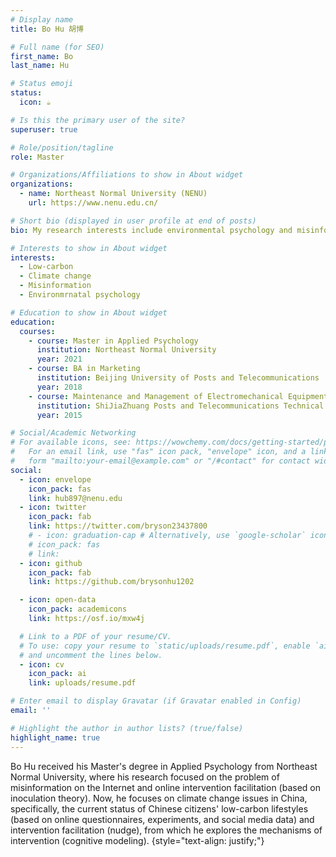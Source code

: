 ```yaml
---
# Display name
title: Bo Hu 胡博

# Full name (for SEO)
first_name: Bo
last_name: Hu

# Status emoji
status:
  icon: ☕️

# Is this the primary user of the site?
superuser: true

# Role/position/tagline
role: Master

# Organizations/Affiliations to show in About widget
organizations:
  - name: Northeast Normal University (NENU)
    url: https://www.nenu.edu.cn/

# Short bio (displayed in user profile at end of posts)
bio: My research interests include environmental psychology and misinformation.

# Interests to show in About widget
interests:
  - Low-carbon
  - Climate change
  - Misinformation
  - Environmrnatal psychology

# Education to show in About widget
education:
  courses:
    - course: Master in Applied Psychology
      institution: Northeast Normal University
      year: 2021
    - course: BA in Marketing
      institution: Beijing University of Posts and Telecommunications
      year: 2018
    - course: Maintenance and Management of Electromechanical Equipment
      institution: ShiJiaZhuang Posts and Telecommunications Technical College
      year: 2015

# Social/Academic Networking
# For available icons, see: https://wowchemy.com/docs/getting-started/page-builder/#icons
#   For an email link, use "fas" icon pack, "envelope" icon, and a link in the
#   form "mailto:your-email@example.com" or "/#contact" for contact widget.
social:
  - icon: envelope
    icon_pack: fas
    link: hub897@nenu.edu
  - icon: twitter
    icon_pack: fab
    link: https://twitter.com/bryson23437800
    # - icon: graduation-cap # Alternatively, use `google-scholar` icon from `ai` icon pack
    # icon_pack: fas
    # link:  
  - icon: github
    icon_pack: fab
    link: https://github.com/brysonhu1202

  - icon: open-data
    icon_pack: academicons
    link: https://osf.io/mxw4j

  # Link to a PDF of your resume/CV.
  # To use: copy your resume to `static/uploads/resume.pdf`, enable `ai` icons in `params.yaml`,
  # and uncomment the lines below.
  - icon: cv
    icon_pack: ai
    link: uploads/resume.pdf

# Enter email to display Gravatar (if Gravatar enabled in Config)
email: ''

# Highlight the author in author lists? (true/false)
highlight_name: true
---
```


Bo Hu received his Master's degree in Applied Psychology from Northeast Normal University, where his research focused on the problem of misinformation on the Internet and online intervention facilitation (based on inoculation theory). Now, he focuses on climate change issues in China, specifically, the current status of Chinese citizens' low-carbon lifestyles (based on online questionnaires, experiments, and social media data) and intervention facilitation (nudge), from which he explores the mechanisms of intervention (cognitive modeling).
{style="text-align: justify;"}
